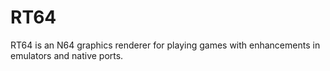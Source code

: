 # RT64
RT64 is an N64 graphics renderer for playing games with enhancements in emulators and native ports.

